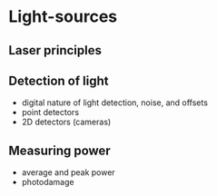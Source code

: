 # Light-sources



## Laser principles

## Detection of light
- digital nature of light detection, noise, and offsets
- point detectors
- 2D detectors (cameras)

## Measuring power
- average and peak power
- photodamage
